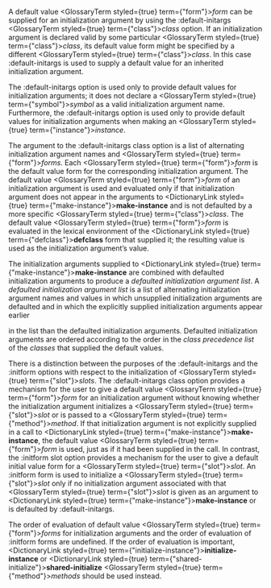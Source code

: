  



A default value <GlossaryTerm styled={true} term={"form"}><i>form</i></GlossaryTerm> can be supplied for an initialization argument by using the :default-initargs <GlossaryTerm styled={true} term={"class"}><i>class</i></GlossaryTerm> option. If an initialization argument is declared valid by some particular <GlossaryTerm styled={true} term={"class"}><i>class</i></GlossaryTerm>, its default value form might be specified by a different <GlossaryTerm styled={true} term={"class"}><i>class</i></GlossaryTerm>. In this case :default-initargs is used to supply a default value for an inherited initialization argument. 







 



 



The :default-initargs option is used only to provide default values for initialization arguments; it does not declare a <GlossaryTerm styled={true} term={"symbol"}><i>symbol</i></GlossaryTerm> as a valid initialization argument name. Furthermore, the :default-initargs option is used only to provide default values for initialization arguments when making an <GlossaryTerm styled={true} term={"instance"}><i>instance</i></GlossaryTerm>. 



The argument to the :default-initargs class option is a list of alternating initialization argument names and <GlossaryTerm styled={true} term={"form"}><i>forms</i></GlossaryTerm>. Each <GlossaryTerm styled={true} term={"form"}><i>form</i></GlossaryTerm> is the default value form for the corresponding initialization argument. The default value <GlossaryTerm styled={true} term={"form"}><i>form</i></GlossaryTerm> of an initialization argument is used and evaluated only if that initialization argument does not appear in the arguments to <DictionaryLink styled={true} term={"make-instance"}><b>make-instance</b></DictionaryLink> and is not defaulted by a more specific <GlossaryTerm styled={true} term={"class"}><i>class</i></GlossaryTerm>. The default value <GlossaryTerm styled={true} term={"form"}><i>form</i></GlossaryTerm> is evaluated in the lexical environment of the <DictionaryLink styled={true} term={"defclass"}><b>defclass</b></DictionaryLink> form that supplied it; the resulting value is used as the initialization argument’s value. 



The initialization arguments supplied to <DictionaryLink styled={true} term={"make-instance"}><b>make-instance</b></DictionaryLink> are combined with defaulted initialization arguments to produce a *defaulted initialization argument list*. A *defaulted initialization argument list* is a list of alternating initialization argument names and values in which unsupplied initialization arguments are defaulted and in which the explicitly supplied initialization arguments appear earlier 



in the list than the defaulted initialization arguments. Defaulted initialization arguments are ordered according to the order in the *class precedence list* of the *classes* that supplied the default values. 



There is a distinction between the purposes of the :default-initargs and the :initform options with respect to the initialization of <GlossaryTerm styled={true} term={"slot"}><i>slots</i></GlossaryTerm>. The :default-initargs class option provides a mechanism for the user to give a default value <GlossaryTerm styled={true} term={"form"}><i>form</i></GlossaryTerm> for an initialization argument without knowing whether the initialization argument initializes a <GlossaryTerm styled={true} term={"slot"}><i>slot</i></GlossaryTerm> or is passed to a <GlossaryTerm styled={true} term={"method"}><i>method</i></GlossaryTerm>. If that initialization argument is not explicitly supplied in a call to <DictionaryLink styled={true} term={"make-instance"}><b>make-instance</b></DictionaryLink>, the default value <GlossaryTerm styled={true} term={"form"}><i>form</i></GlossaryTerm> is used, just as if it had been supplied in the call. In contrast, the :initform slot option provides a mechanism for the user to give a default initial value form for a <GlossaryTerm styled={true} term={"slot"}><i>slot</i></GlossaryTerm>. An :initform form is used to initialize a <GlossaryTerm styled={true} term={"slot"}><i>slot</i></GlossaryTerm> only if no initialization argument associated with that <GlossaryTerm styled={true} term={"slot"}><i>slot</i></GlossaryTerm> is given as an argument to <DictionaryLink styled={true} term={"make-instance"}><b>make-instance</b></DictionaryLink> or is defaulted by :default-initargs. 



The order of evaluation of default value <GlossaryTerm styled={true} term={"form"}><i>forms</i></GlossaryTerm> for initialization arguments and the order of evaluation of :initform forms are undefined. If the order of evaluation is important, <DictionaryLink styled={true} term={"initialize-instance"}><b>initialize-instance</b></DictionaryLink> or <DictionaryLink styled={true} term={"shared-initialize"}><b>shared-initialize</b></DictionaryLink> <GlossaryTerm styled={true} term={"method"}><i>methods</i></GlossaryTerm> should be used instead. 



